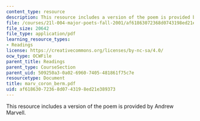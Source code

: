 ```yaml
---
content_type: resource
description: This resource includes a version of the poem is provided by Andrew Marvell.
file: /courses/21l-004-major-poets-fall-2001/af61863072368d0743198ed21e389373_marv_coron_berm.pdf
file_size: 20642
file_type: application/pdf
learning_resource_types:
- Readings
license: https://creativecommons.org/licenses/by-nc-sa/4.0/
ocw_type: OCWFile
parent_title: Readings
parent_type: CourseSection
parent_uid: 509250a3-0a02-6960-7405-481861f75c7e
resourcetype: Document
title: marv_coron_berm.pdf
uid: af618630-7236-8d07-4319-8ed21e389373
---
```

This resource includes a version of the poem is provided by Andrew Marvell.